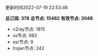 更新时间2022-07-19 22:53:46

**总订阅: 378**
**总节点: 15482**
**有效节点: 3048**
- v2ray节点: 1815
- ss节点: 982
- ssr节点: 9
- trojan节点: 242
